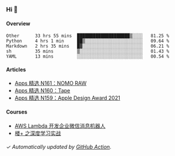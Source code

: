### Hi 👋

#### Overview

<!--START_SECTION:waka-->
```text
Other      33 hrs 55 mins  ████████████████████▒░░░░   81.25 % 
Python     4 hrs 1 min     ██▒░░░░░░░░░░░░░░░░░░░░░░   09.64 % 
Markdown   2 hrs 35 mins   █▓░░░░░░░░░░░░░░░░░░░░░░░   06.21 % 
sh         35 mins         ▒░░░░░░░░░░░░░░░░░░░░░░░░   01.43 % 
YAML       13 mins         ░░░░░░░░░░░░░░░░░░░░░░░░░   00.54 % 
```
<!--END_SECTION:waka-->

#### Articles

<!-- BLOG:START -->
- [Apps 精选 N161：NOMO RAW](https://huhuhang.com/post/product-hunt/product-hunt-n161)
- [Apps 精选 N160：Tape](https://huhuhang.com/post/product-hunt/product-hunt-n160)
- [Apps 精选 N159：Apple Design Award 2021](https://huhuhang.com/post/product-hunt/product-hunt-n159)
<!-- BLOG:END -->

#### Courses

<!-- SYL:START -->
- [AWS Lambda 开发企业微信消息机器人](https://lanqiao.cn/courses/2868)
- [楼+ 之深度学习实战](https://lanqiao.cn/courses/2617)
<!-- SYL:END -->

###### ✓ Automatically updated by [GitHub Action](https://github.com/huhuhang/huhuhang/actions).
